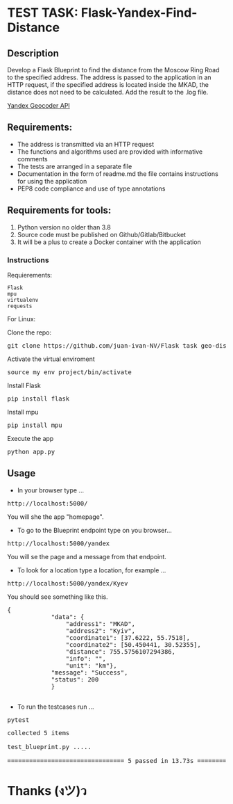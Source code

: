 # TEST TASK: Flask-Yandex-Find-Distance

## Description

Develop a Flask Blueprint to find the distance from the Moscow Ring Road to the specified address. The address is passed to the application in an HTTP request, if the specified address is located inside the MKAD, the distance does not need to be calculated. Add the result to the .log file.

<a href = "https://yandex.ru/dev/maps/geocoder/doc/desc/concepts/about.html">Yandex Geocoder API</a>

## Requirements:

* The address is transmitted via an HTTP request
* The functions and algorithms used are provided with informative comments
* The tests are arranged in a separate file
* Documentation in the form of readme.md the file contains instructions for using the application
* PEP8 code compliance and use of type annotations


## Requirements for tools:

1. Python version no older than 3.8
2. Source code must be published on Github/Gitlab/Bitbucket
3. It will be a plus to create a Docker container with the application


### Instructions

Requierements:

    Flask
    mpu
    virtualenv
    requests

For Linux:

Clone the repo:

<pre>git clone https://github.com/juan-ivan-NV/Flask_task_geo-distance.git</pre>

Activate the virtual enviroment

<pre>source my_env_project/bin/activate</pre>

Install Flask

<pre>pip install flask</pre>

Install mpu

<pre>pip install mpu</pre>

Execute the app

<pre>python app.py</pre>


## Usage

* In your browser type ...

<pre>http://localhost:5000/</pre>

You will she the app "homepage".

* To go to the Blueprint endpoint type on you browser...

<pre>http://localhost:5000/yandex</pre>

You will se the page and a message from that endpoint.

* To look for a location type a location, for example ...

<pre>http://localhost:5000/yandex/Kyev</pre>

You should see something like this.

<pre>{
            "data": {
                "address1": "MKAD", 
                "address2": "Kyiv", 
                "coordinate1": [37.6222, 55.7518], 
                "coordinate2": [50.450441, 30.52355], 
                "distance": 755.5756107294386, 
                "info": "", 
                "unit": "km"}, 
            "message": "Success", 
            "status": 200
            }
            </pre>


* To run the testcases run ...

<pre>pytest</pre>

<pre>
collected 5 items                                       

test_blueprint.py .....                                                [100%]

================================ 5 passed in 13.73s ================================</pre>

# Thanks (งツ)ว